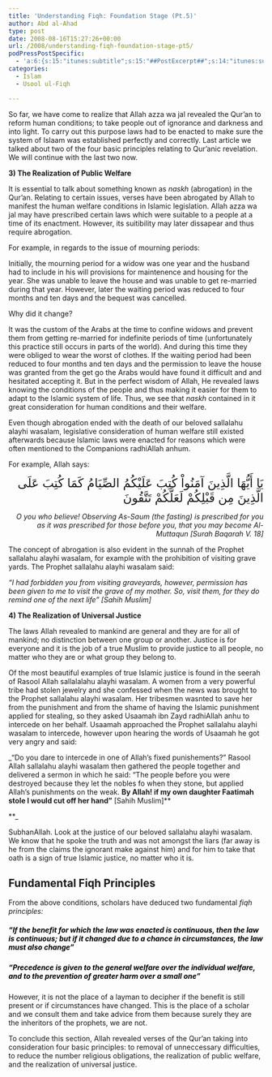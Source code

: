 ```yaml
---
title: 'Understanding Fiqh: Foundation Stage (Pt.5)'
author: Abd al-Ahad
type: post
date: 2008-08-16T15:27:26+00:00
url: /2008/understanding-fiqh-foundation-stage-pt5/
podPressPostSpecific:
  - 'a:6:{s:15:"itunes:subtitle";s:15:"##PostExcerpt##";s:14:"itunes:summary";s:15:"##PostExcerpt##";s:15:"itunes:keywords";s:17:"##WordPressCats##";s:13:"itunes:author";s:10:"##Global##";s:15:"itunes:explicit";s:2:"No";s:12:"itunes:block";s:2:"No";}'
categories:
  - Islam
  - Usool ul-Fiqh

---
```

So far, we have come to realize that Allah azza wa jal revealed the Qur&#8217;an to reform human conditions; to take people out of ignorance and darkness and into light. To carry out this purpose laws had to be enacted to make sure the system of Islaam was established perfectly and correctly. Last article we talked about two of the four basic principles relating to Qur&#8217;anic revelation. We will continue with the last two now.

**3) The Realization of Public Welfare**

It is essential to talk about something known as _naskh_ (abrogation) in the Qur&#8217;an. Relating to certain issues, verses have been abrogated by Allah to manifest the human welfare conditions in Islamic legislation. Allah azza wa jal may have prescribed certain laws which were suitable to a people at a time of its enactment. However, its suitibility may later dissapear and thus require abrogation.

For example, in regards to the issue of mourning periods:

Initially, the mourning period for a widow was one year and the husband had to include in his will provisions for maintenence and housing for the year. She was unable to leave the house and was unable to get re-married during that year. However, later the waiting period was reduced to four months and ten days and the bequest was cancelled.

Why did it change?

It was the custom of the Arabs at the time to confine widows and prevent them from getting re-married for indefinite periods of time (unfortunately this practice still occurs in parts of the world). And during this time they were obliged to wear the worst of clothes. If the waiting period had been reduced to four months and ten days and the permission to leave the house was granted from the get go the Arabs would have found it difficult and and hesitated accepting it. But in the perfect wisdom of Allah, He revealed laws knowing the conditions of the people and thus making it easier for them to adapt to the Islamic system of life. Thus, we see that _naskh_ contained in it great consideration for human conditions and their welfare.

Even though abrogation ended with the death of our beloved sallalahu alayhi wasalam, legislative consideration of human welfare still existed afterwards because Islamic laws were enacted for reasons which were often mentioned to the Companions radhiAllah anhum.

For example, Allah says:

<p style="text-align: right;">
  <span style="font-size: x-large;">يَا أَيُّهَا الَّذِينَ آمَنُواْ كُتِبَ عَلَيْكُمُ الصِّيَامُ كَمَا كُتِبَ عَلَى الَّذِينَ مِن قَبْلِكُمْ لَعَلَّكُمْ تَتَّقُونَ</span>
</p>

<p style="text-align: right;">
  <em>O you who believe! Observing As-Saum (the fasting) is prescribed for you as it was prescribed for those before you, that you may become Al-Muttaqun [Surah Baqarah V. 18]</em>
</p>

<p style="text-align: left;">
  The concept of abrogation is also evident in the sunnah of the Prophet sallalahu alayhi wasalam, for example with the prohibition of visiting grave yards. The Prophet sallalahu alayhi wasalam said:
</p>

<p style="text-align: left;">
  <em>&#8220;I had forbidden you from visiting graveyards, however, permission has been given to me to visit the grave of my mother. So, visit them, for they do remind one of the next life&#8221; [Sahih Muslim]</em>
</p>

**4) The Realization of Universal Justice**

The laws Allah revealed to mankind are general and they are for all of mankind; no distinction between one group or another. Justice is for everyone and it is the job of a true Muslim to provide justice to all people, no matter who they are or what group they belong to.

Of the most beautiful examples of true Islamic justice is found in the seerah of Rasool Allah sallalalahu alayhi wasalam. A women from a very powerful tribe had stolen jewelry and she confessed when the news was brought to the Prophet sallalahu alayhi wasalam. Her tribesmen wasnted to save her from the punishment and from the shame of having the Islamic punishment applied for stealing, so they asked Usaamah ibn Zayd radhiAllah anhu to intercede on her behalf. Usaamah approached the Prophet sallalahu alayhi wasalam to intercede, however upon hearing the words of Usaamah he got very angry and said:

_&#8220;Do you dare to intercede in one of Allah&#8217;s fixed punishements?&#8221; Rasool Allah sallalahu alayhi wasalam then gathered the people together and delivered a sermon in which he said: &#8220;The people before you were destroyed because they let the nobles fo when they stone, but applied Allah&#8217;s punishments on the weak. **By Allah! if my own daughter Faatimah stole I would cut off her hand&#8221;** [Sahih Muslim]**
  
**_ 

SubhanAllah. Look at the justice of our beloved sallalahu alayhi wasalam. We know that he spoke the truth and was not amongst the liars (far away is he from the claims the ignorant make against him) and for him to take that oath is a sign of true Islamic justice, no matter who it is.

## Fundamental Fiqh Principles

<p style="text-align: left;">
  From the above conditions, scholars have deduced two fundamental <em>fiqh principles:</em>
</p>

##### _<span style="color: #000000;">&#8220;If the benefit for which the law was enacted is continuous, then the law is continuous; but if it changed due to a chance in circumstances, the law must also change&#8221;</span>_

##### _<span style="color: #000000;">&#8220;Precedence is given to the general welfare over the individual welfare, and to the prevention of greater harm over a small one&#8221;</span>_

However, it is not the place of a layman to decipher if the benefit is still present or if circumstances have changed. This is the place of a scholar and we consult them and take advice from them because surely they are the inheritors of the prophets, we are not.

To conclude this section, Allah revealed verses of the Qur&#8217;an taking into consideration four basic principles: to removal of unneccessary difficulties, to reduce the number religious obligations, the realization of public welfare, and the realization of universal justice.